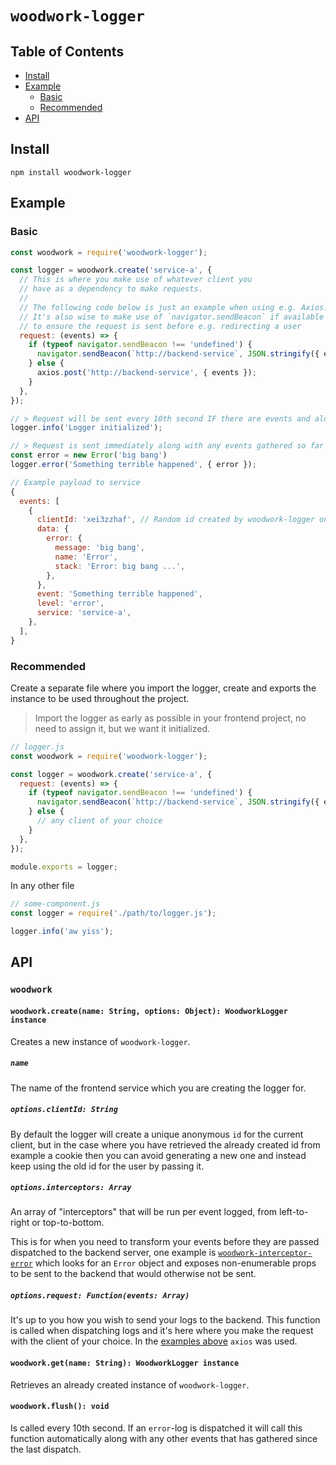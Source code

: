 # `woodwork-logger`

## Table of Contents
- [Install](#install)
- [Example](#example)
    - [Basic](#basic)
    - [Recommended](#recommended)
- [API](#api)

## Install

```
npm install woodwork-logger
```

## Example

### Basic
```js
const woodwork = require('woodwork-logger');

const logger = woodwork.create('service-a', {
  // This is where you make use of whatever client you
  // have as a dependency to make requests.
  //
  // The following code below is just an example when using e.g. Axios.
  // It's also wise to make use of `navigator.sendBeacon` if available
  // to ensure the request is sent before e.g. redirecting a user
  request: (events) => {
    if (typeof navigator.sendBeacon !== 'undefined') {
      navigator.sendBeacon(`http://backend-service`, JSON.stringify({ events }));
    } else {
      axios.post('http://backend-service', { events });
    }
  },
});

// > Request will be sent every 10th second IF there are events and along with all gathered events during that period
logger.info('Logger initialized');

// > Request is sent immediately along with any events gathered so far
const error = new Error('big bang')
logger.error('Something terrible happened', { error });

// Example payload to service
{
  events: [
    {
      clientId: 'xei3zzhaf', // Random id created by woodwork-logger on initialization
      data: {
        error: {
          message: 'big bang',
          name: 'Error',
          stack: 'Error: big bang ...',
        },
      },
      event: 'Something terrible happened',
      level: 'error',
      service: 'service-a',
    },
  ],
}
```

### Recommended

Create a separate file where you import the logger, create and exports the instance to be used throughout the project.

> Import the logger as early as possible in your frontend project, no need to assign it, but we want it initialized.

```js
// logger.js
const woodwork = require('woodwork-logger');

const logger = woodwork.create('service-a', {
  request: (events) => {
    if (typeof navigator.sendBeacon !== 'undefined') {
      navigator.sendBeacon(`http://backend-service`, JSON.stringify({ events }));
    } else {
      // any client of your choice
    }
  },
});

module.exports = logger;
```

In any other file

```js
// some-component.js
const logger = require('./path/to/logger.js');

logger.info('aw yiss');
```

## API

### `woodwork`

#### `woodwork.create(name: String, options: Object): WoodworkLogger instance`
Creates a new instance of `woodwork-logger`.

##### `name`
The name of the frontend service which you are creating the logger for.

##### `options.clientId: String`
By default the logger will create a unique anonymous `id` for the current client, but in the case where you have retrieved the already created id from example a cookie then you can avoid generating a new one and instead keep using the old id for the user by passing it.

##### `options.interceptors: Array`
An array of "interceptors" that will be run per event logged, from left-to-right or top-to-bottom.

This is for when you need to transform your events before they are passed dispatched to the backend server, one example is [`woodwork-interceptor-error`](../woodwork-interceptor-error/) which looks for an `Error` object and exposes non-enumerable props to be sent to the backend that would otherwise not be sent.

##### `options.request: Function(events: Array)`
It's up to you how you wish to send your logs to the backend. This function is called when dispatching logs and it's here where you make the request with the client of your choice. In the [examples above](#example) `axios` was used.

#### `woodwork.get(name: String): WoodworkLogger instance`
Retrieves an already created instance of `woodwork-logger`.

#### `woodwork.flush(): void`
Is called every 10th second. If an `error`-log is dispatched it will call this function automatically along with any other events that has gathered since the last dispatch.
